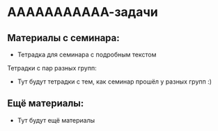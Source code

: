ААААААААААА-задачи
=====

## Материалы с семинара:

* Тетрадка для семинара с подробным текстом

Тетрадки с пар разных групп:

* Тут будут тетрадки с тем, как семинар прошёл у разных групп :)



## Ещё материалы:

* Тут будут ещё материалы
